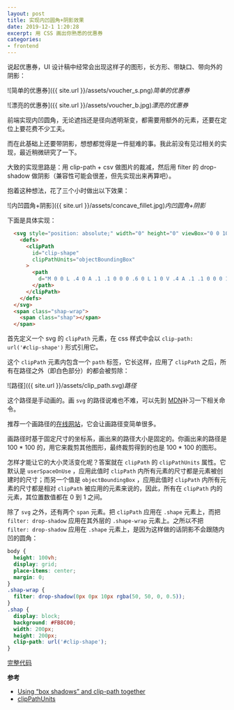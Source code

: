 ```yaml
---
layout: post
title: 实现内凹圆角+阴影效果
date: 2019-12-1 1:20:28
excerpt: 用 CSS 画出你熟悉的优惠券
categories: 
- frontend
---
```


说起优惠券，UI 设计稿中经常会出现这样子的图形，长方形、带缺口、带向外的阴影：

![简单的优惠券]({{ site.url }}/assets/voucher_s.png)*简单的优惠券*

![漂亮的优惠券]({{ site.url }}/assets/voucher_b.jpg)*漂亮的优惠券*

前端实现内凹圆角，无论遮挡还是径向透明渐变，都需要用额外的元素，还要在定位上要花费不少工夫。

而在此基础上还要带阴影，想想都觉得是一件挺难的事。我此前没有见过相关的实现，最近稍微研究了一下。

大致的实现思路是：用 clip-path + csv 做图片的裁减，然后用 filter 的 drop-shadow 做阴影（兼容性可能会很差，但先实现出来再算吧）。

抱着这种想法，花了三个小时做出以下效果：


![内凹圆角+阴影]({{ site.url }}/assets/concave_fillet.jpg)*内凹圆角+阴影*

下面是具体实现：

``` html
  <svg style="position: absolute;" width="0" height="0" viewBox="0 0 100 100">
    <defs>
      <clipPath 
        id="clip-shape" 
        clipPathUnits="objectBoundingBox"
      >
        <path
          d="M 0 0 L .4 0 A .1 .1 0 0 0 .6 0 L 1 0 V .4 A .1 .1 0 0 0 1 .6 V 1 H .6 A .1 .1 0 0 0 .4 1 H 0 V .6 A .1 .1 0 0 0 0 .4 Z">
        </path>
      </clipPath>
    </defs>
  </svg>
  <span class="shap-wrap">
    <span class="shap"></span>
  </span>
```

首先定义一个 svg 的 `clipPath` 元素，在 css 样式中会以 `clip-path: url('#clip-shape')` 形式引用它。

这个 `clipPath` 元素内包含一个 `path` 标签，它长这样，应用了 `clipPath` 之后，所有在路径之外（即白色部分）的都会被剪除：

![路径]({{ site.url }}/assets/clip_path.svg)*路径*

这个路径是手动画的。画 `svg` 的路径说难也不难，可以先到 [MDN](https://developer.mozilla.org/en-US/docs/Web/SVG/Attribute/d#Path_commands)补习一下相关命令。

推荐一个画路径的[在线网站](https://mavo.io/demos/svgpath/)，它会让画路径变简单很多。

画路径时基于固定尺寸的坐标系，画出来的路径大小是固定的。你画出来的路径是 100 * 100 的，用它来裁剪其他图形，最终裁剪得到的也是 100 * 100 的图形。

怎样才能让它的大小灵活变化呢？答案就在 `clipPath` 的 `clipPathUnits` 属性。它默认是 `userSpaceOnUse` ，应用此值时 `clipPath` 内所有元素的尺寸都是元素被创建时的尺寸；而另一个值是 `objectBoundingBox` ，应用此值时 `clipPath` 内所有元素的尺寸都是相对 `clipPath` 被应用的元素来说的，因此，所有在 `clipPath` 内的元素，其位置数值都在 0 到 1 之间。

除了 `svg` 之外，还有两个 `span` 元素。把 `clipPath` 应用在 `.shape` 元素上，而把 `filter: drop-shadow` 应用在其外层的 `.shape-wrap` 元素上。之所以不把 `filter: drop-shadow` 应用在 `.shape` 元素上，是因为这样做的话阴影不会跟随内凹的圆角：

``` css
body {
  height: 100vh;
  display: grid;
  place-items: center;
  margin: 0;
}
.shap-wrap {
  filter: drop-shadow(0px 0px 10px rgba(50, 50, 0, 0.5));
}
.shap {
  display: block;
  background: #FB8C00;
  width: 200px;
  height: 200px;
  clip-path: url('#clip-shape');
}
```

[完整代码](https://github.com/yiyizym/concave-fillet-with-shadow)

**参考**

- [Using “box shadows” and clip-path together](https://css-tricks.com/using-box-shadows-and-clip-path-together/)
- [clipPathUnits](https://developer.mozilla.org/en-US/docs/Web/SVG/Attribute/clipPathUnits)